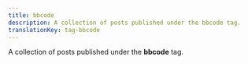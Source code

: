 ```yaml
---
title: bbcode
description: A collection of posts published under the bbcode tag.
translationKey: tag-bbcode
---
```

A collection of posts published under the **bbcode** tag.
